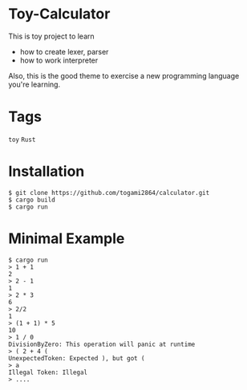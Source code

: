# Toy-Calculator

<!-- # Short Description -->

This is toy project to learn
- how to create lexer, parser
- how to work interpreter

Also, this is the good theme to exercise a new programming language you're learning.

# Tags

`toy` `Rust`

# Installation

```
$ git clone https://github.com/togami2864/calculator.git
$ cargo build
$ cargo run
```

# Minimal Example

```
$ cargo run
> 1 + 1
2
> 2 - 1
1
> 2 * 3
6
> 2/2
1
> (1 + 1) * 5
10
> 1 / 0
DivisionByZero: This operation will panic at runtime
> ( 2 + 4 (
UnexpectedToken: Expected ), but got (
> a
Illegal Token: Illegal
> ....
```

<!-- CREATED_BY_LEADYOU_README_GENERATOR -->